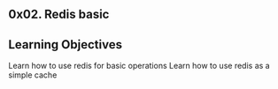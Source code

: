 0x02. Redis basic
-----

Learning Objectives
------
Learn how to use redis for basic operations
Learn how to use redis as a simple cache
